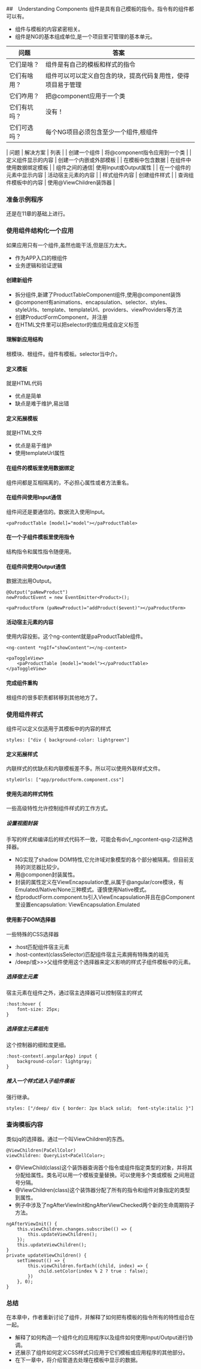 ##　Understanding Components
组件是具有自己模板的指令。指令有的组件都可以有。

* 组件与模板的内容紧密相关。
* 组件是NG的基本组成单位,是一个项目里可管理的基本单元。

| 问题 | 答案 | 
| --- | --- |
| 它们是啥？ | 组件是有自己的模板和样式的指令|
| 它们有啥用？ | 组件可以可以定义自包含的块，提高代码复用性，使得项目易于管理 |
| 它们咋用？| 把@component应用于一个类 |
| 它们有坑吗？ | 没有！ |
| 它们可选吗？ | 每个NG项目必须包含至少一个组件,根组件 |

| 问题 | 解决方案 | 列表 |
| 创建一个组件 | 将@component指令应用到一个类 | 
| 定义组件显示的内容 | 创建一个内嵌或外部模板 | 
| 在模板中包含数据 | 在组件中使用数据绑定模板 | 
| 组件之间的通信| 使用Input或Output属性 | 
| 在一个组件的元素中显示内容 | 活动宿主元素的内容 | 
| 样式组件内容 | 创建组件样式 | 
| 查询组件模板中的内容 | 使用@ViewChildren装饰器 | 


### 准备示例程序
还是在11章的基础上进行。

### 使用组件结构化一个应用
如果应用只有一个组件,虽然也能干活,但是压力太大。

* 作为APP入口的根组件
* 业务逻辑和验证逻辑

#### 创建新组件

* 拆分组件,新建了ProductTableComponent组件,使用@component装饰
* @component有animations、encapsulation、selector、styles、styleUrls、template、templateUrl、providers、viewProviders等方法
* 创建ProductFormComponent，并注册
* 在HTML文件里可以把selector的值应用成自定义标签

#### 理解新应用结构
根模块、根组件。组件有模板。selector当中介。
#### 定义模板
就是HTML代码

* 优点是简单
* 缺点是难于维护,易出错

#### 定义拓展模板
就是HTML文件

* 优点是易于维护
* 使用templateUrl属性

#### 在组件的模板里使用数据绑定
组件间都是互相隔离的，不必担心属性或者方法重名。

#### 在组件间使用Input通信
组件间还是要通信的。数据流入使用Input。
```
<paProductTable [model]="model"></paProductTable>
```

#### 在一个子组件模板里使用指令
结构指令和属性指令随便用。

#### 在组件间使用Output通信
数据流出用Output。
```
@Output("paNewProduct")
newProductEvent = new EventEmitter<Product>();

<paProductForm (paNewProduct)="addProduct($event)"></paProductForm>
```
#### 活动宿主元素的内容
使用内容投影。这个ng-content就是paProductTable组件。
```
<ng-content *ngIf="showContent"></ng-content>
```
```
<paToggleView>
    <paProductTable [model]="model"></paProductTable>
</paToggleView>
```

#### 完成组件重构
根组件的很多职责都转移到其他地方了。

### 使用组件样式
组件可以定义仅适用于其模板中的内容的样式
```
styles: ["div { background-color: lightgreen"]
```
#### 定义拓展样式
内联样式的优缺点和内联模板差不多。所以可以使用外联样式文件。
```
styleUrls: ["app/productForm.component.css"]
```

#### 使用先进的样式特性
一些高级特性允许控制组件样式的工作方式。

##### 设置视图封装
手写的样式和编译后的样式代码不一致，可能会有div[_ngcontent-qsg-2]这种选择器。

* NG实现了shadow DOM特性,它允许域对象模型的各个部分被隔离。但目前支持的浏览器比较少。
* 用@componen封装属性。
* 封装的属性定义在ViewEncapsulation里,从属于@angular/core模块，有Emulated/Native/None三种模式。谨慎使用Native模式。
* 给productForm.component.ts引入ViewEncapsulation并且在@Component里设置encapsulation: ViewEncapsulation.Emulated

#### 使用影子DOM选择器
一些特殊的CSS选择器

* :host匹配组件宿主元素
* :host-context(classSelector)匹配组件宿主元素拥有特殊类的祖先
* /deep/或>>>父组件使用这个选择器来定义影响的样式子组件模板中的元素。

##### 选择宿主元素
宿主元素在组件之外，通过宿主选择器可以控制宿主的样式
```
:host:hover {
    font-size: 25px;
}
```
##### 选择宿主元素祖先
这个控制器的细粒度更细。
```
:host-context(.angularApp) input {
    background-color: lightgray;
}
```

##### 推入一个样式进入子组件模板
强行继承。
```
styles: ["/deep/ div { border: 2px black solid;  font-style:italic }"]
```

### 查询模板内容
类似jq的选择器。通过一个叫ViewChildren的东西。
```
@ViewChildren(PaCellColor)
viewChildren: QueryList<PaCellColor>;
```

* @ViewChild(class)这个装饰器查询首个指令或组件指定类型的对象，并将其分配给属性。类名可以用一个模板变量替换。可以使用多个类或模板
之间用逗号分隔。
* @ViewChildren(class)这个装饰器分配了所有的指令和组件对象指定的类型到属性。
* 例子中涉及了ngAfterViewInit和ngAfterViewChecked两个新的生命周期钩子方法。
```
ngAfterViewInit() {
    this.viewChildren.changes.subscribe(() => {
        this.updateViewChildren();
    });
    this.updateViewChildren();
}
private updateViewChildren() {
    setTimeout(() => {
        this.viewChildren.forEach((child, index) => {
            child.setColor(index % 2 ? true : false);
        })
    }, 0);
}
```

### 总结
在本章中，作者重新讨论了组件，并解释了如何把有模板的指令所有的特性组合在一起。

* 解释了如何构造一个组件化的应用程序以及组件如何使用Input/Output进行协调。
* 还展示了组件如何定义CSS样式只应用于它们模板或应用程序的其他部分。
* 在下一章中，将介绍管道去处理在模板中显示的数据。